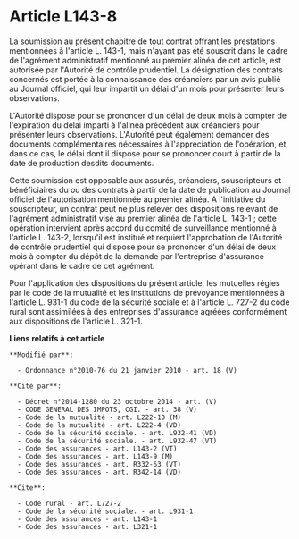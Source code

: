 # Article L143-8

La soumission au présent chapitre de tout contrat offrant les prestations mentionnées à l'article L. 143-1, mais n'ayant pas
été souscrit dans le cadre de l'agrément administratif mentionné au premier alinéa de cet article, est autorisée par
l'Autorité de contrôle prudentiel. La désignation des contrats concernés est portée à la connaissance des créanciers par un
avis publié au Journal officiel, qui leur impartit un délai d'un mois pour présenter leurs observations. 

L'Autorité dispose pour se prononcer d'un délai de deux mois à compter de l'expiration du délai imparti à l'alinéa précédent
aux créanciers pour présenter leurs observations. L'Autorité peut également demander des documents complémentaires
nécessaires à l'appréciation de l'opération, et, dans ce cas, le délai dont il dispose pour se prononcer court à partir de la
date de production desdits documents. 

Cette soumission est opposable aux assurés, créanciers, souscripteurs et bénéficiaires du ou des contrats à partir de la date
de publication au Journal officiel de l'autorisation mentionnée au premier alinéa. A l'initiative du souscripteur, un contrat
peut ne plus relever des dispositions relevant de l'agrément administratif visé au premier alinéa de l'article L. 143-1 ;
cette opération intervient après accord du comité de surveillance mentionné à l'article L. 143-2, lorsqu'il est institué et
requiert l'approbation de l'Autorité de contrôle prudentiel qui dispose pour se prononcer d'un délai de deux mois à compter
du dépôt de la demande par l'entreprise d'assurance opérant dans le cadre de cet agrément. 

Pour l'application des dispositions du présent article, les mutuelles régies par le code de la mutualité et les institutions
de prévoyance mentionnées à l'article L. 931-1 du code de la sécurité sociale et à l'article L. 727-2 du code rural sont
assimilées à des entreprises d'assurance agréées conformément aux dispositions de l'article L. 321-1.

**Liens relatifs à cet article**

	**Modifié par**:

	  - Ordonnance n°2010-76 du 21 janvier 2010 - art. 18 (V)

	**Cité par**:

	  - Décret n°2014-1280 du 23 octobre 2014 - art. (V)
	  - CODE GENERAL DES IMPOTS, CGI. - art. 38 (V)
	  - Code de la mutualité - art. L222-10 (M)
	  - Code de la mutualité - art. L222-4 (VD)
	  - Code de la sécurité sociale. - art. L932-41 (VD)
	  - Code de la sécurité sociale. - art. L932-47 (VT)
	  - Code des assurances - art. L143-2 (VT)
	  - Code des assurances - art. L143-9 (M)
	  - Code des assurances - art. R332-63 (VT)
	  - Code des assurances - art. R342-14 (VD)

	**Cite**:

	  - Code rural - art. L727-2
	  - Code de la sécurité sociale. - art. L931-1
	  - Code des assurances - art. L143-1
	  - Code des assurances - art. L321-1

